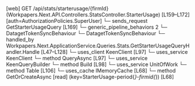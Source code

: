 [web] GET /api/stats/starterusage/{firmId}  (Workpapers.Next.API.Controllers.StatsController.StarterUsage)  [L159–L172] [auth=AuthorizationPolicies.SuperUser]
  └─ sends_request GetStarterUsageQuery [L169]
    └─ generic_pipeline_behaviors 2
      └─ DatagetTokenSyncBehaviour
      └─ DatagetTokenSyncBehaviour
    └─ handled_by Workpapers.Next.ApplicationService.Queries.Stats.GetStarterUsageQueryHandler.Handle [L47–L128]
      └─ uses_client KeenClient [L97]
      └─ uses_service KeenClient
        └─ method QueryAsync [L97]
      └─ uses_service KeenQueryBuilder
        └─ method Build [L98]
      └─ uses_service UnitOfWork
        └─ method Table [L106]
      └─ uses_cache IMemoryCache [L68]
        └─ method GetOrCreateAsync [read] (key=StarterUsage-period{*}-firmid{*}) [L68]

